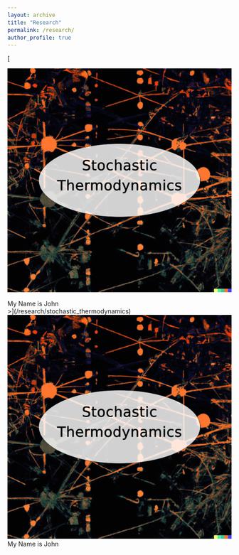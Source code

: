 ```yaml
---
layout: archive
title: "Research"
permalink: /research/
author_profile: true
---
```


[<div class="container">
  <img src="/images/StochTherm.png" alt="Avatar" class="image">
  <div class="overlay">My Name is John</div>
</div>>](/research/stochastic_thermodynamics)

<div class="container">
  <img src="/images/StochTherm.png" alt="Avatar" class="image">
  <div class="overlay">My Name is John</div>
</div>
